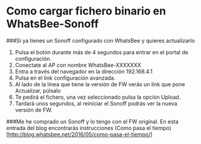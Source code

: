 # Como cargar fichero binario en WhatsBee-Sonoff
###Si ya tienes un Sonoff configurado con WhatsBee y quieres actualizarlo
1.  Pulsa el botón durante más de 4 segundos para entrar en el portal de configuración.
2.  Conectate al AP con nombre WhatsBee-XXXXXXX
3.  Entra a través del navegador en la dirección 192.168.4.1
4.  Pulsa en el link configuración avanzada.
5.  Al lado de la línea que tiene la versión de FW verás un link que pone Actualizar, púlsalo
6.  Te pedirá el fichero, una vez seleccionado pulsa la opción Upload.
7.  Tardará unos segundos, al reiniciar el Sonoff podrás ver la nueva versión de FW. 

###Me he comprado un Sonoff y lo tengo con el FW original. 
En esta entrada del blog encontrarás instrucciones (Como pasa el tiempo)[http://blog.whatsbee.net/2016/05/como-pasa-el-tiempo/]


